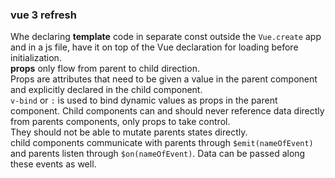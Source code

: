 ###  vue 3 refresh  

Whe declaring **template** code  in separate const outside the `Vue.create` app and in a js file, have it on top of the Vue declaration for loading before initialization.   
**props** only flow from parent to child direction.  
Props are attributes that need to be given a value in the parent component and explicitly declared in the child component.  
`v-bind` or `:` is used to bind dynamic values as props in the parent component.
Child components can and should never reference data directly from parents components, only props to take control.  
They should not be able to mutate parents states directly.  
child components communicate with parents through `$emit(nameOfEvent)` and parents listen through `$on(nameOfEvent)`. Data can be passed along these events as well.  
